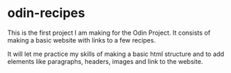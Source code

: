 # odin-recipes
This is the first project I am making for the Odin Project. It consists of making a basic website with links to a few recipes.

It will let me practice my skills of making a basic html structure and to add elements like paragraphs, headers, images and link to the website.